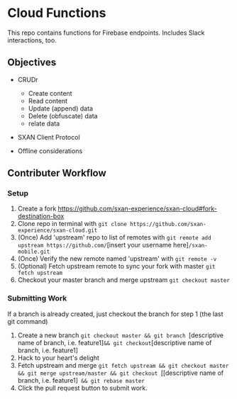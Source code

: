 # Cloud Functions

This repo contains functions for Firebase endpoints. Includes Slack interactions, too. 

## Objectives

* CRUDr

  * Create content
  * Read content
  * Update (append) data
  * Delete (obfuscate) data
  * relate data

* SXAN Client Protocol

* Offline considerations


## Contributer Workflow

### Setup

1. Create a fork https://github.com/sxan-experience/sxan-cloud#fork-destination-box
2. Clone repo in terminal with `git clone https://github.com/sxan-experience/sxan-cloud.git`
3. (Once) Add 'upstream' repo to list of remotes with `git remote add upstream https://github.com/`[insert your username here]`/sxan-mobile.git`
4. (Once) Verify the new remote named 'upstream' with `git remote -v`
5. (Optional) Fetch upstream remote to sync your fork with master `git fetch upstream`
6. Checkout your master branch and merge upstream `git checkout master`

### Submitting Work
If a branch is already created, just checkout the branch for step 1 (the last git command)

1. Create a new branch `git checkout master && git branch `[descriptive name of branch, i.e. feature1]` && git checkout `[descriptive name of branch, i.e. feature1]
2. Hack to your heart's delight
3. Fetch upstream and merge `git fetch upstream && git checkout master
 && git merge upstream/master && git checkout `[[descriptive name of branch, i.e. feature1]` && git rebase master`
4. Click the pull request button to submit work.
